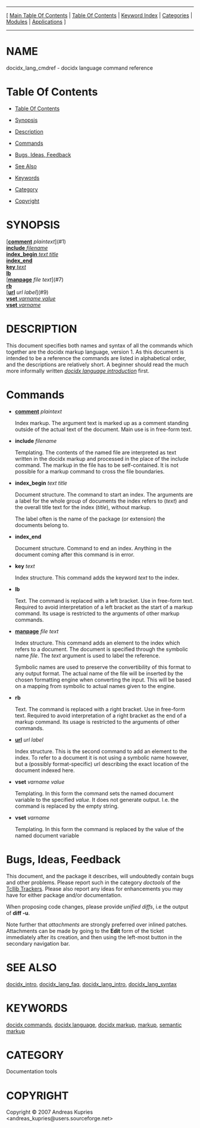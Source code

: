 
[//000000001]: # (docidx\_lang\_cmdref \- Documentation tools)
[//000000002]: # (Generated from file 'docidx\_lang\_cmdref\.man' by tcllib/doctools with format 'markdown')
[//000000003]: # (Copyright &copy; 2007 Andreas Kupries <andreas\_kupries@users\.sourceforge\.net>)
[//000000004]: # (docidx\_lang\_cmdref\(n\) 1\.0 tcllib "Documentation tools")

<hr> [ <a href="../../../../toc.md">Main Table Of Contents</a> &#124; <a
href="../../../toc.md">Table Of Contents</a> &#124; <a
href="../../../../index.md">Keyword Index</a> &#124; <a
href="../../../../toc0.md">Categories</a> &#124; <a
href="../../../../toc1.md">Modules</a> &#124; <a
href="../../../../toc2.md">Applications</a> ] <hr>

# NAME

docidx\_lang\_cmdref \- docidx language command reference

# <a name='toc'></a>Table Of Contents

  - [Table Of Contents](#toc)

  - [Synopsis](#synopsis)

  - [Description](#section1)

  - [Commands](#section2)

  - [Bugs, Ideas, Feedback](#section3)

  - [See Also](#seealso)

  - [Keywords](#keywords)

  - [Category](#category)

  - [Copyright](#copyright)

# <a name='synopsis'></a>SYNOPSIS

[__[comment](\.\./\.\./\.\./\.\./index\.md\#comment)__ *plaintext*](#1)  
[__include__ *filename*](#2)  
[__index\_begin__ *text* *title*](#3)  
[__index\_end__](#4)  
[__key__ *text*](#5)  
[__lb__](#6)  
[__[manpage](\.\./\.\./\.\./\.\./index\.md\#manpage)__ *file* *text*](#7)  
[__rb__](#8)  
[__[url](\.\./\.\./\.\./\.\./index\.md\#url)__ *url* *label*](#9)  
[__vset__ *varname* *value*](#10)  
[__vset__ *varname*](#11)  

# <a name='description'></a>DESCRIPTION

This document specifies both names and syntax of all the commands which together
are the docidx markup language, version 1\. As this document is intended to be a
reference the commands are listed in alphabetical order, and the descriptions
are relatively short\. A beginner should read the much more informally written
*[docidx language introduction](docidx\_lang\_intro\.md)* first\.

# <a name='section2'></a>Commands

  - <a name='1'></a>__[comment](\.\./\.\./\.\./\.\./index\.md\#comment)__ *plaintext*

    Index markup\. The argument text is marked up as a comment standing outside
    of the actual text of the document\. Main use is in free\-form text\.

  - <a name='2'></a>__include__ *filename*

    Templating\. The contents of the named file are interpreted as text written
    in the docidx markup and processed in the place of the include command\. The
    markup in the file has to be self\-contained\. It is not possible for a markup
    command to cross the file boundaries\.

  - <a name='3'></a>__index\_begin__ *text* *title*

    Document structure\. The command to start an index\. The arguments are a label
    for the whole group of documents the index refers to \(*text*\) and the
    overall title text for the index \(*title*\), without markup\.

    The label often is the name of the package \(or extension\) the documents
    belong to\.

  - <a name='4'></a>__index\_end__

    Document structure\. Command to end an index\. Anything in the document coming
    after this command is in error\.

  - <a name='5'></a>__key__ *text*

    Index structure\. This command adds the keyword *text* to the index\.

  - <a name='6'></a>__lb__

    Text\. The command is replaced with a left bracket\. Use in free\-form text\.
    Required to avoid interpretation of a left bracket as the start of a markup
    command\. Its usage is restricted to the arguments of other markup commands\.

  - <a name='7'></a>__[manpage](\.\./\.\./\.\./\.\./index\.md\#manpage)__ *file* *text*

    Index structure\. This command adds an element to the index which refers to a
    document\. The document is specified through the symbolic name *file*\. The
    *text* argument is used to label the reference\.

    Symbolic names are used to preserve the convertibility of this format to any
    output format\. The actual name of the file will be inserted by the chosen
    formatting engine when converting the input\. This will be based on a mapping
    from symbolic to actual names given to the engine\.

  - <a name='8'></a>__rb__

    Text\. The command is replaced with a right bracket\. Use in free\-form text\.
    Required to avoid interpretation of a right bracket as the end of a markup
    command\. Its usage is restricted to the arguments of other commands\.

  - <a name='9'></a>__[url](\.\./\.\./\.\./\.\./index\.md\#url)__ *url* *label*

    Index structure\. This is the second command to add an element to the index\.
    To refer to a document it is not using a symbolic name however, but a
    \(possibly format\-specific\) url describing the exact location of the document
    indexed here\.

  - <a name='10'></a>__vset__ *varname* *value*

    Templating\. In this form the command sets the named document variable to the
    specified *value*\. It does not generate output\. I\.e\. the command is
    replaced by the empty string\.

  - <a name='11'></a>__vset__ *varname*

    Templating\. In this form the command is replaced by the value of the named
    document variable

# <a name='section3'></a>Bugs, Ideas, Feedback

This document, and the package it describes, will undoubtedly contain bugs and
other problems\. Please report such in the category *doctools* of the [Tcllib
Trackers](http://core\.tcl\.tk/tcllib/reportlist)\. Please also report any ideas
for enhancements you may have for either package and/or documentation\.

When proposing code changes, please provide *unified diffs*, i\.e the output of
__diff \-u__\.

Note further that *attachments* are strongly preferred over inlined patches\.
Attachments can be made by going to the __Edit__ form of the ticket
immediately after its creation, and then using the left\-most button in the
secondary navigation bar\.

# <a name='seealso'></a>SEE ALSO

[docidx\_intro](docidx\_intro\.md), [docidx\_lang\_faq](docidx\_lang\_faq\.md),
[docidx\_lang\_intro](docidx\_lang\_intro\.md),
[docidx\_lang\_syntax](docidx\_lang\_syntax\.md)

# <a name='keywords'></a>KEYWORDS

[docidx commands](\.\./\.\./\.\./\.\./index\.md\#docidx\_commands), [docidx
language](\.\./\.\./\.\./\.\./index\.md\#docidx\_language), [docidx
markup](\.\./\.\./\.\./\.\./index\.md\#docidx\_markup),
[markup](\.\./\.\./\.\./\.\./index\.md\#markup), [semantic
markup](\.\./\.\./\.\./\.\./index\.md\#semantic\_markup)

# <a name='category'></a>CATEGORY

Documentation tools

# <a name='copyright'></a>COPYRIGHT

Copyright &copy; 2007 Andreas Kupries <andreas\_kupries@users\.sourceforge\.net>
